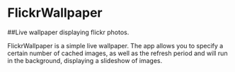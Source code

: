 # FlickrWallpaper

##Live wallpaper displaying flickr photos.

FlickrWallpaper is a simple live wallpaper. The app allows you to specify
a certain number of cached images, as well as the refresh period and will run
in the background, displaying a slideshow of images.
